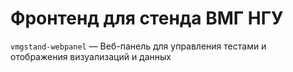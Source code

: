 # Фронтенд для стенда ВМГ НГУ

`vmgstand-webpanel` — Веб-панель для управления тестами и отображения визуализаций и данных
